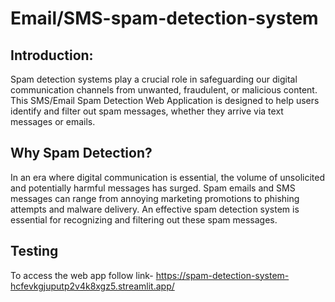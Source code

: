 # Email/SMS-spam-detection-system

## Introduction:

Spam detection systems play a crucial role in safeguarding our digital communication channels from unwanted, fraudulent, or malicious content. This SMS/Email Spam Detection Web Application is designed to help users identify and filter out spam messages, whether they arrive via text messages or emails.

## Why Spam Detection?

In an era where digital communication is essential, the volume of unsolicited and potentially harmful messages has surged. Spam emails and SMS messages can range from annoying marketing promotions to phishing attempts and malware delivery. An effective spam detection system is essential for recognizing and filtering out these spam messages.

<!-- ## Technologies uses:
- Python, pandas and numpy
- Streamlit
- Google Generativeai
- MultiNominal Naive bayes machine learning algorithm
- nltk library
- sci-kit learn, ect -->

## Testing 
To access the web app follow link- https://spam-detection-system-hcfevkgjuputp2v4k8xgz5.streamlit.app/
